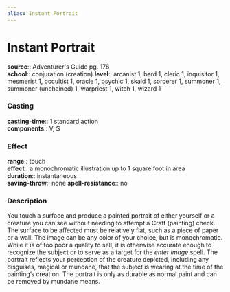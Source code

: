 ```yaml
---
alias: Instant Portrait
---
```


# Instant Portrait 

**source**:: Adventurer's Guide pg. 176  
**school**:: conjuration (creation)
**level**:: arcanist 1, bard 1, cleric 1, inquisitor 1, mesmerist 1, occultist 1, oracle 1, psychic 1, skald 1, sorcerer 1, summoner 1, summoner (unchained) 1, warpriest 1, witch 1, wizard 1

### Casting 

**casting-time**:: 1 standard action  
**components**:: V, S

### Effect 

**range**:: touch  
**effect**:: a monochromatic illustration up to 1 square foot in area  
**duration**:: instantaneous  
**saving-throw**:: none
**spell-resistance**:: no

### Description 

You touch a surface and produce a painted portrait of either yourself or a creature you can see without needing to attempt a Craft (painting) check. The surface to be affected must be relatively flat, such as a piece of paper or a wall. The image can be any color of your choice, but is monochromatic. While it is of too poor a quality to sell, it is otherwise accurate enough to recognize the subject or to serve as a target for the *enter image* spell. The portrait reflects your perception of the creature depicted, including any disguises, magical or mundane, that the subject is wearing at the time of the painting’s creation. The portrait is only as durable as normal paint and can be removed by mundane means.
